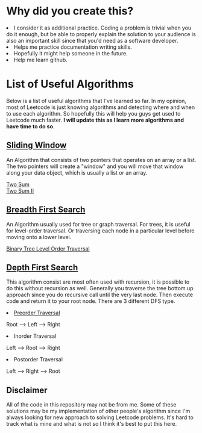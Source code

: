 <h1>Why did you create this?</h1>
<li>I consider it as additional practice. Coding a problem is trivial when you
do it enough, but be able to properly explain the solution to your audience is
also an important skill since that you'd need as a software developer.</li>
<li>Helps me practice documentation writing skills.</li>
<li>Hopefully it might help someone in the future.</li>
<li>Help me learn github.</li>


<h1>List of Useful Algorithms</h1>
<p>Below is a list of useful algorithms that I've learned so far. In my opinion,
most of Leetcode is just knowing algorithms and detecting where and when to use
each algorithm. So hopefully this will help you guys get used to Leetcode much faster.
<b> I will update this as I learn more algorithms and have time to do so</b>.
</p>



<h2><a href = "https://www.geeksforgeeks.org/window-sliding-technique/" >Sliding Window</a></h2>

<p>
An Algorithm that consists of two pointers that operates on an array or a list.
The two pointers will create a "window" and you will move that window along your
data object, which is usually a list or an array.
</p>

<a href = "https://leetcode.com/problems/two-sum/">Two Sum</a><br>
<a href = "https://leetcode.com/problems/two-sum-ii-input-array-is-sorted/">Two Sum II</a>


<h2><a href = "https://github.com/blam1998/Leetcode/blob/main/BinaryTreeLevelOrderTraversal.md" > Breadth First Search </a></h2>
<p>
An Algorithm usually used for tree or graph traversal. For trees, it is useful for 
level-order traversal. Or traversing each node in a particular level before moving onto
a lower level.
</p>

<a href = "https://leetcode.com/problems/binary-tree-level-order-traversal/" >Binary Tree Level Order Traversal</a>

<h2><a href = "https://github.com/blam1998/Leetcode/blob/main/src/DFSOutline.md">Depth First Search</a></h2>

<p>
This algorithm consist are most often used with recursion, it is possible to do this 
without recursion as well. Generally you traverse the tree bottom up approach since you do
recursive call until the very last node. Then execute code and return it to your root node.
There are 3 different DFS type.
</p>

<li><a href = "https://github.com/blam1998/Leetcode/blob/main/src/PreorderTraversalDFS.md"> Preorder Traversal </a></li>
<p>Root --> Left --> Right</p>

<li>Inorder Traversal</li>
<p>Left --> Root --> Right</p>

<li>Postorder Traversal</li>
<p>Left --> Right --> Root</p>


<h2>Disclaimer</h2>
All of the code in this repository may not be from me. Some of these solutions may be my
implementation of other people's algorithm since I'm always looking for new
approach to solving Leetcode problems. It's hard to track what is mine and what is not
so I think it's best to put this here.
